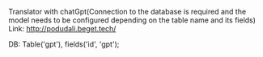 Translator with chatGpt(Connection to the database is required and the model needs to be configured depending on the table name and its fields)
Link: http://podudali.beget.tech/

DB: 
Table('gpt'), fields('id', 'gpt'); 